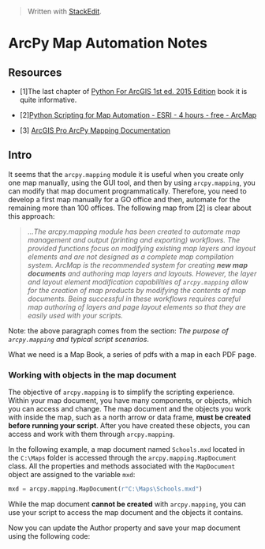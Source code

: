 


> Written with [StackEdit](https://stackedit.io/).

# ArcPy Map Automation Notes

## Resources

- [1]The last chapter of [Python For ArcGIS 1st ed. 2015 Edition](https://www.amazon.com/Python-ArcGIS-Laura-Tateosian/dp/3319183974/ref=sr_1_9?keywords=arcpy&qid=1574267660&sr=8-9) book it is quite informative. 
- [2][Python Scripting for Map Automation - ESRI - 4 hours - free - ArcMap](https://www.esri.com/training/catalog/57630437851d31e02a43f210/python-scripting-for-map-automation/)

- [3] [ArcGIS Pro ArcPy Mapping Documentation](https://pro.arcgis.com/en/pro-app/arcpy/mapping/introduction-to-arcpy-mp.htm)

## Intro

It seems that the `arcpy.mapping` module it is useful when you create only one map manually, using the GUI tool, and then by using `arcpy.mapping`, you can modify that map document programmatically. Therefore, you need to develop a first map manually for a GO office and then, automate for the remaining more than 100 offices. The following map from [2] is clear about this approach:

>_...The arcpy.mapping module has been created to automate map management and output (printing and exporting) workflows. The provided functions focus on modifying existing map layers and layout elements and are not designed as a complete map compilation system. ArcMap is the recommended system for creating **new map documents** and authoring map layers and layouts. However, the layer and layout element modification capabilities of `arcpy.mapping` allow for the creation of map products by modifying the contents of map documents. Being successful in these workflows requires careful map authoring of layers and page layout elements so that they are easily used with your scripts._

Note: the above paragraph comes from the section: _The purpose of `arcpy.mapping` and typical script scenarios_.

What we need is a Map Book, a series of pdfs with a map in each PDF page. 




### Working with objects in the map document

The objective of `arcpy.mapping` is to simplify the scripting experience. Within your map document, you have many components, or objects, which you can access and change. The map document and the objects you work with inside the map, such as a north arrow or data frame, **must be created before running your script**. After you have created these objects, you can access and work with them through `arcpy.mapping`.

In the following example, a map document named `Schools.mxd` located in the `C:\Maps` folder is accessed through the `arcpy.mapping.MapDocument` class. All the properties and methods associated with the `MapDocument` object are assigned to the variable `mxd`:

```Python
mxd = arcpy.mapping.MapDocument(r"C:\Maps\Schools.mxd")
```

While the map document **cannot be created** with `arcpy.mapping`, you can use your script to access the map document and the objects it contains.

Now you can update the Author property and save your map document using the following code:
<!--stackedit_data:
eyJoaXN0b3J5IjpbMTQ1NzUyNTg4OCwtMTI1MTY1NTgwMywxNj
A1OTA4NzA2LDY2NDM0NjcxMiwtMjAxNzkwNDkzMV19
-->